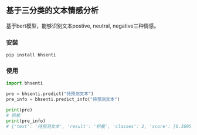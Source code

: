 ## 基于三分类的文本情感分析



基于bert模型，能够识别文本postive, neutral, negative三种情感。

### 安装
`pip install bhsenti`

### 使用

```python 
import bhsenti

pre = bhsenti.predict("待预测文本")
pre_info = bhsenti.predict_info("待预测文本")

print(pre)
# 积极
print(pre_info)
# {'text': '待预测文本', 'result': '积极', 'classes': 2, 'score': [0.3605044484138489, 0.009216712787747383, 0.6302788257598877]}
```